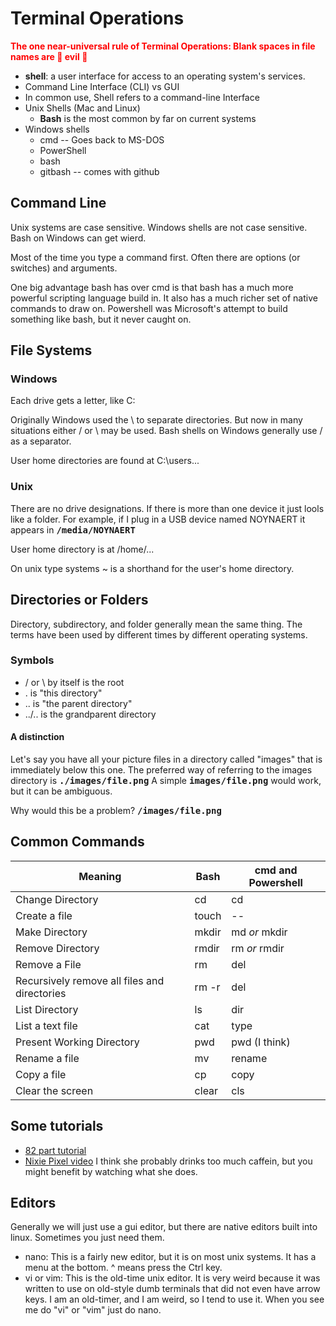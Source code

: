 <style>.red {color:red;font-weight:bold;}
.code{font-family:"Lucida Console", Monaco, monospace; font-weight:bold}
</style>

# Terminal Operations

<p class=red>The one near-universal rule of Terminal Operations:  Blank spaces in file names are 👿 evil 👿</p>

* **shell**: a user interface for access to an operating system's services.
* Command Line Interface (CLI) vs GUI
* In common use, Shell refers to a command-line Interface
* Unix Shells (Mac and Linux)
  * **Bash** is the most common by far on current systems
* Windows shells
  * cmd -- Goes back to MS-DOS
  * PowerShell
  * bash
  * gitbash -- comes with github

## Command Line

Unix systems are case sensitive.  Windows shells are not case sensitive.  Bash on Windows can get wierd.

Most of the time you type a command first.  Often there are options (or switches) and arguments.

One big advantage bash has over cmd is that bash has a much more powerful scripting language build in.  It also has a much richer set of native commands to draw on.  Powershell was Microsoft's attempt to build something like bash, but it never caught on.

## File Systems

### Windows

Each drive gets a letter, like C:

Originally Windows used the \ to separate directories.  But now in many situations either / or \ may be used.  Bash shells on Windows generally use / as a separator.

User home directories are found at C:\users\...

### Unix

There are no drive designations.  If there is more than one device it just lools like a folder.  For example, if I plug in a USB device named NOYNAERT it appears in <spam class="code">/media/NOYNAERT</span>

User home directory is at /home/...

On unix type systems ~ is a shorthand for the user's home directory.

## Directories or Folders

Directory, subdirectory, and folder generally mean the same thing.  The terms have been used by different times by different operating systems.

### Symbols

* / or \ by itself is the root
* . is "this directory"
* .. is "the parent directory"
* ../.. is the grandparent directory

#### A distinction

Let's say you have all your picture files in a directory called "images" that is immediately below this one.  The preferred way of referring to the images directory is <span class="code">./images/file.png</span>  A simple <span class="code">images/file.png</span> would work, but it can be ambiguous.  

Why would this be a problem? <span class="code">/images/file.png</span>

## Common Commands

| Meaning                                      | Bash  | cmd and Powershell |
| -------------------------------------------- | ----- | ------------------ |
| Change Directory                             | cd    | cd                 |
| Create a file                                | touch | --                 |
| Make Directory                               | mkdir | md *or* mkdir      |
| Remove Directory                             | rmdir | rm *or* rmdir      |
| Remove a File                                | rm    | del                |
| Recursively remove all files and directories | rm -r | del                |
| List Directory                               | ls    | dir                |
| List a text file                             | cat   | type               |
| Present Working Directory                    | pwd   | pwd (I think)      |
| Rename a file                                | mv    | rename             |
| Copy a file                                  | cp    | copy               |
| Clear the screen                             | clear | cls                |

## Some tutorials

* [82 part tutorial](https://www.youtube.com/playlist?list=PLS1QulWo1RIb9WVQGJ_vh-RQusbZgO_As)
* [Nixie Pixel video](https://www.youtube.com/watch?v=q7-aEspwwEI) I think she probably drinks too much caffein, but you might benefit by watching what she does.

## Editors

Generally we will just use a gui editor, but there are native editors built into linux.  Sometimes you just need them.

* nano:  This is a fairly new editor, but it is on most unix systems.  It has a menu at the bottom.  ^ means press the Ctrl key.
* vi  or vim:  This is the old-time unix editor.  It is very weird because it was written to use on old-style dumb terminals that did not even have arrow keys.  I am an old-timer, and I am weird, so I tend to use it.  When you see me do "vi" or "vim" just do nano.